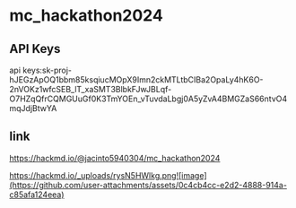 # mc_hackathon2024

## API Keys
  api keys: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
## link
  https://hackmd.io/@jacinto5940304/mc_hackathon2024


https://hackmd.io/_uploads/rysN5HWlkg.png![image](https://github.com/user-attachments/assets/0c4cb4cc-e2d2-4888-914a-c85afa124eea)
